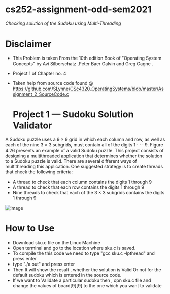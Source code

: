 # cs252-assignment-odd-sem2021

*Checking solution of the Sudoku using Multi-Threading* 
# Disclaimer
* This Problem is taken From the 10th edition Book of "Operating System Concepts"  by Avi Silberschatz ,Peter Baer Galvin and Greg Gagne .
* Project 1 of Chapter no. 4
* Taken help from source code found @ https://github.com/SLynne/CSc4320_OperatingSystems/blob/master/Assignment_2_SourceCode.c

   # Project 1 — Sudoku Solution Validator
A Sudoku puzzle uses a 9 × 9 grid in which each column and row, as well as
each of the nine 3 × 3 subgrids, must contain all of the digits 1 ⋅ ⋅ ⋅ 9. Figure
4.26 presents an example of a valid Sudoku puzzle. This project consists of
designing a multithreaded application that determines whether the solution
to a Sudoku puzzle is valid.
There are several different ways of multithreading this application. One
suggested strategy is to create threads that check the following criteria:

   * A thread to check that each column contains the digits 1 through 9
   * A thread to check that each row contains the digits 1 through 9
   * Nine threads to check that each of the 3 × 3 subgrids contains the digits 1 through 9


![image](https://user-images.githubusercontent.com/93817723/141765559-0d4a48e3-9845-488c-a8b2-7abf8a2bfc86.png)


#  How to Use
  * Download sku.c file on the Linux Machine
  * Open terminal and go to the location where sku.c is saved.
  * To compile the this code we need to type "gcc sku.c -lpthread"  and press enter
  * type "./a.out" and press enter
  * Then It will show the result , whether the solution is Valid Or not for the default sudoku which is entered in the source code.
  * If we want to Validate a particular sudoku then , opn sku.c file and change the values of  board[9][9] to the one which you want to validate
  
  
    
